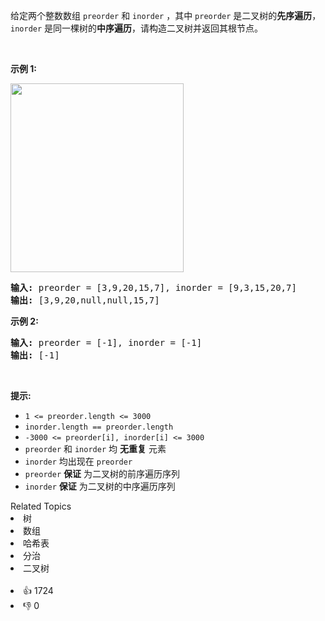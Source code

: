 <p>给定两个整数数组&nbsp;<code>preorder</code> 和 <code>inorder</code>&nbsp;，其中&nbsp;<code>preorder</code> 是二叉树的<strong>先序遍历</strong>， <code>inorder</code>&nbsp;是同一棵树的<strong>中序遍历</strong>，请构造二叉树并返回其根节点。</p>

<p>&nbsp;</p>

<p><strong>示例 1:</strong></p> 
<img alt="" src="https://assets.leetcode.com/uploads/2021/02/19/tree.jpg" style="height: 302px; width: 277px;" /> 
<pre>
<strong>输入</strong><strong>:</strong> preorder = [3,9,20,15,7], inorder = [9,3,15,20,7]
<strong>输出:</strong> [3,9,20,null,null,15,7]
</pre>

<p><strong>示例 2:</strong></p>

<pre>
<strong>输入:</strong> preorder = [-1], inorder = [-1]
<strong>输出:</strong> [-1]
</pre>

<p>&nbsp;</p>

<p><strong>提示:</strong></p>

<ul> 
 <li><code>1 &lt;= preorder.length &lt;= 3000</code></li> 
 <li><code>inorder.length == preorder.length</code></li> 
 <li><code>-3000 &lt;= preorder[i], inorder[i] &lt;= 3000</code></li> 
 <li><code>preorder</code>&nbsp;和&nbsp;<code>inorder</code>&nbsp;均 <strong>无重复</strong> 元素</li> 
 <li><code>inorder</code>&nbsp;均出现在&nbsp;<code>preorder</code></li> 
 <li><code>preorder</code>&nbsp;<strong>保证</strong> 为二叉树的前序遍历序列</li> 
 <li><code>inorder</code>&nbsp;<strong>保证</strong> 为二叉树的中序遍历序列</li> 
</ul>

<div><div>Related Topics</div><div><li>树</li><li>数组</li><li>哈希表</li><li>分治</li><li>二叉树</li></div></div><br><div><li>👍 1724</li><li>👎 0</li></div>